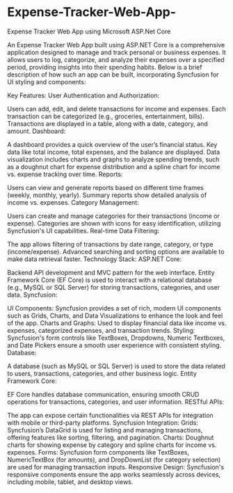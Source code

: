 # Expense-Tracker-Web-App-
Expense Tracker Web App using Microsoft ASP.Net Core


An Expense Tracker Web App built using ASP.NET Core is a comprehensive application designed to manage and track personal or business expenses. It allows users to log, categorize, and analyze their expenses over a specified period, providing insights into their spending habits. Below is a brief description of how such an app can be built, incorporating Syncfusion for UI styling and components:

Key Features:
User Authentication and Authorization:

Users can add, edit, and delete transactions for income and expenses.
Each transaction can be categorized (e.g., groceries, entertainment, bills).
Transactions are displayed in a table, along with a date, category, and amount.
Dashboard:

A dashboard provides a quick overview of the user’s financial status.
Key data like total income, total expenses, and the balance are displayed.
Data visualization includes charts and graphs to analyze spending trends, such as a doughnut chart for expense distribution and a spline chart for income vs. expense tracking over time.
Reports:

Users can view and generate reports based on different time frames (weekly, monthly, yearly).
Summary reports show detailed analysis of income vs. expenses.
Category Management:

Users can create and manage categories for their transactions (income or expense).
Categories are shown with icons for easy identification, utilizing Syncfusion's UI capabilities.
Real-time Data Filtering:

The app allows filtering of transactions by date range, category, or type (income/expense).
Advanced searching and sorting options are available to make data retrieval faster.
Technology Stack:
ASP.NET Core:

Backend API development and MVC pattern for the web interface.
Entity Framework Core (EF Core) is used to interact with a relational database (e.g., MySQL or SQL Server) for storing transactions, categories, and user data.
Syncfusion:

UI Components: Syncfusion provides a set of rich, modern UI components such as Grids, Charts, and Data Visualizations to enhance the look and feel of the app.
Charts and Graphs: Used to display financial data like income vs. expenses, categorized expenses, and transaction trends.
Styling: Syncfusion's form controls like TextBoxes, Dropdowns, Numeric Textboxes, and Date Pickers ensure a smooth user experience with consistent styling.
Database:

A database (such as MySQL or SQL Server) is used to store the data related to users, transactions, categories, and other business logic.
Entity Framework Core:

EF Core handles database communication, ensuring smooth CRUD operations for transactions, categories, and user information.
RESTful APIs:

The app can expose certain functionalities via REST APIs for integration with mobile or third-party platforms.
Syncfusion Integration:
Grids: Syncfusion’s DataGrid is used for listing and managing transactions, offering features like sorting, filtering, and pagination.
Charts: Doughnut charts for showing expense by category and spline charts for income vs. expenses.
Forms: Syncfusion form components like TextBoxes, NumericTextBox (for amounts), and DropDownList (for category selection) are used for managing transaction inputs.
Responsive Design: Syncfusion's responsive components ensure the app works seamlessly across devices, including mobile, tablet, and desktop views.

